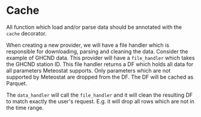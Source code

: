 # Cache

All function which load and/or parse data should be annotated with the `cache` decorator.

When creating a new provider, we will have a file handler which is responsible for downloading, parsing and cleaning the data. Consider the example of GHCND data. This provider will have a `file_handler` which takes the GHCND station ID. This file handler returns a DF which holds all data for all parameters Meteostat supports. Only parameters which are not supported by Meteostat are dropped from the DF. The DF will be cached as Parquet.

The `data_handler` will call the `file_handler` and it will clean the resulting DF to match exactly the user's request. E.g. it will drop all rows which are not in the time range.